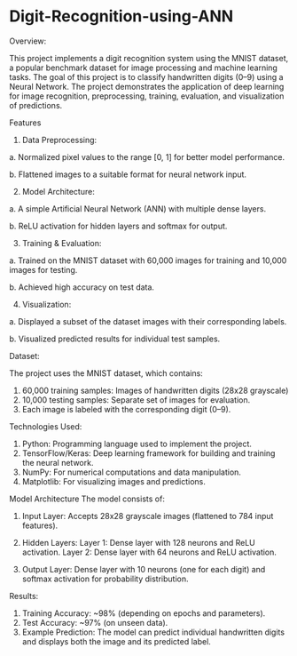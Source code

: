 # Digit-Recognition-using-ANN

Overview:

This project implements a digit recognition system using the MNIST dataset, a popular benchmark dataset for image processing and machine learning tasks. The goal of this project is to classify handwritten digits (0–9) using a Neural Network. The project demonstrates the application of deep learning for image recognition, preprocessing, training, evaluation, and visualization of predictions.

Features

1. Data Preprocessing:
 
a. Normalized pixel values to the range [0, 1] for better model performance.

b. Flattened images to a suitable format for neural network input.

2. Model Architecture:
   
a. A simple Artificial Neural Network (ANN) with multiple dense layers.

b. ReLU activation for hidden layers and softmax for output.

3. Training & Evaluation:
 
a. Trained on the MNIST dataset with 60,000 images for training and 10,000 images for testing.

b. Achieved high accuracy on test data.

4. Visualization:
   
a. Displayed a subset of the dataset images with their corresponding labels.

b. Visualized predicted results for individual test samples.

Dataset:

The project uses the MNIST dataset, which contains:

1. 60,000 training samples: Images of handwritten digits (28x28 grayscale)
2. 10,000 testing samples: Separate set of images for evaluation.
3. Each image is labeled with the corresponding digit (0–9).

Technologies Used:

1. Python: Programming language used to implement the project.
2. TensorFlow/Keras: Deep learning framework for building and training the neural network.
3. NumPy: For numerical computations and data manipulation.
4. Matplotlib: For visualizing images and predictions.

Model Architecture
The model consists of:

1. Input Layer:
Accepts 28x28 grayscale images (flattened to 784 input features).

2. Hidden Layers:
Layer 1: Dense layer with 128 neurons and ReLU activation.
Layer 2: Dense layer with 64 neurons and ReLU activation.

3. Output Layer:
Dense layer with 10 neurons (one for each digit) and softmax activation for probability distribution.

Results:

1. Training Accuracy: ~98% (depending on epochs and parameters). 
2. Test Accuracy: ~97% (on unseen data).
3. Example Prediction: The model can predict individual handwritten digits and displays both the image and its predicted label.
